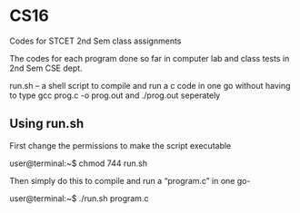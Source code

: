 # CS16
Codes for STCET 2nd Sem class assignments

The codes for each program done so far in computer lab and class tests in 2nd Sem CSE dept.


run.sh – a shell script to compile and run a c code in one go without having to type 
gcc prog.c -o prog.out
and ./prog.out seperately


Using run.sh
-------------------

First change the permissions to make the script executable

user@terminal:~$ chmod 744 run.sh

Then simply do this to compile and run a “program.c” in one go-

user@terminal:~$ ./run.sh program.c
